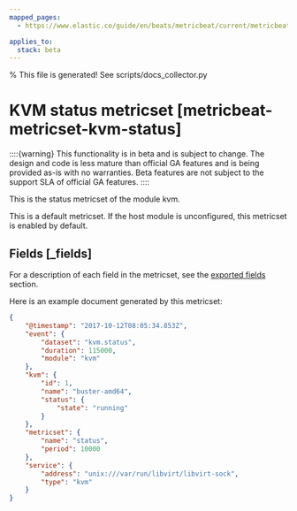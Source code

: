 ```yaml
---
mapped_pages:
  - https://www.elastic.co/guide/en/beats/metricbeat/current/metricbeat-metricset-kvm-status.html

applies_to:
  stack: beta
---
```


% This file is generated! See scripts/docs_collector.py

# KVM status metricset [metricbeat-metricset-kvm-status]

::::{warning}
This functionality is in beta and is subject to change. The design and code is less mature than official GA features and is being provided as-is with no warranties. Beta features are not subject to the support SLA of official GA features.
::::


This is the status metricset of the module kvm.

This is a default metricset. If the host module is unconfigured, this metricset is enabled by default.

## Fields [_fields]

For a description of each field in the metricset, see the [exported fields](/reference/metricbeat/exported-fields-kvm.md) section.

Here is an example document generated by this metricset:

```json
{
    "@timestamp": "2017-10-12T08:05:34.853Z",
    "event": {
        "dataset": "kvm.status",
        "duration": 115000,
        "module": "kvm"
    },
    "kvm": {
        "id": 1,
        "name": "buster-amd64",
        "status": {
            "state": "running"
        }
    },
    "metricset": {
        "name": "status",
        "period": 10000
    },
    "service": {
        "address": "unix:///var/run/libvirt/libvirt-sock",
        "type": "kvm"
    }
}
```
